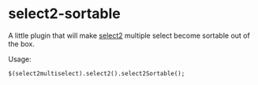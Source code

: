 select2-sortable
================

A little plugin that will make [select2](https://github.com/ivaynberg/select2) multiple select become sortable out of the box.

Usage:

`$(select2multiselect).select2().select2Sortable();`